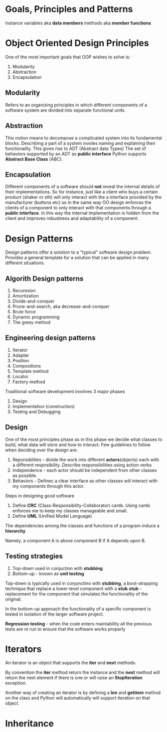 # Goals, Principles and Patterns
instance variables aka **data members**
methods aka **member functions**

# Object Oriented Design Principles
One of the most important goals that OOP wishes to solve is:
1. Modularity
2. Abstraction
3. Encapsulation

## Modularity
Refers to an organizing principles in which different components of a software system are divided into separate functional units.


## Abstraction
This notion means to decompose a complicated system into its fundamental blocks. Describing a part of a system involes naming and explaining their functionality.
This gives rise to ADT (Abstract data Types)
The set of behaviors supported by an ADT as **public interface**
Python supports **Abstract Base Class** (ABC).


## Encapsulation
Different components of a software should **not** reveal the internal details of their implementations.
So for instance, just like a client who buys a certain product (shaker or sth) will only interact with the a interface provided by the manufacturer (buttons etc) so in the same way OO design enforces the clients of a component to only interact with that components through a  **public interface**. In this way the internal implementation is hidden from the client and improves robustness and adaptability of a component.


# Design Patterns
Design patterns offer a solution to a "typical" software design problem.
Provides a general template for a solution that can be applied in many different situations.

## Algorith Design patterns
1. Recuresion
2. Amortization
3. Divide-and-conquer
4. Prune-and-search, aka decrease-and-conquer
5. Brute force
6. Dynamic programming
7. The greey method

## Engineering design patterns
1. Iterator
2. Adapter
3. Position
4. Compositions
5. Template method
6. Locator
7. Factory method


Traditional software development involves 3 major phases
1. Design
2. Implementation (construction)
3. Testing and Debugging

## Design
One of the most principles phase as in this phase we decide what classes to build, what data will store and how to interact.
Few guidelines to follow when deciding over the design are:
1. Reponsiblities - divide the work into different **actors**(objects) each with a different respnsibility. Describe responsibilities using action verbs
2. Independence - each actor should be independent from other classes as possible.
3. Behaviors - Definec a clear interface as other classes will interact with my components through this actor.



Steps in designing good software

1. Define **CRC** (Class-Responsibility-Collaborator) cards. Using cards enforces me to keep my classes manageable and small.
2. Define **UML** (Unified Model Language)


The dependencies among the classes and functions of a program induce a **hierarchy**

Namely, a component A is above component B if A depends upon B.

## Testing strategies
1. Top-down used in conjuction with **stubbing**
2. Bottom-up - known as **unit testing**

Top-down is typically used in conjunctino with **stubbing**, a boot-strapping technique that replace a lower-level component with a **stub**
**stub** - replacement for the component that simulates the functionality of the original.

In the bottom-up approach the functionality of a specific component is tested in isolation of the larger software project.

**Regression testing** - when the code enters maintability all the previous tests are re run to ensure that the software works properly



# Iterators
An iterator is an object that supports the __iter__ and __next__ methods.

By convention the __iter__ method return the instance and the __next__ method will return the next element if there is one or will raise an **StopIteration** exception.

Another way of creating an iterator is by defining a __len__ and __getitem__ method on the class and Python will automatically will support iteration on that object.



# Inheritance

